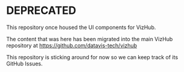# DEPRECATED

This repository once housed the UI components for VizHub.

The content that was here has been migrated into the main VizHub repository at https://github.com/datavis-tech/vizhub

This repository is sticking around for now so we can keep track of its GitHub Issues.
